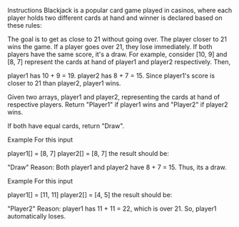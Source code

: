 Instructions
Blackjack is a popular card game played in casinos, where each player holds two different cards at hand and winner is declared based on these rules:

The goal is to get as close to 21 without going over.
The player closer to 21 wins the game.
If a player goes over 21, they lose immediately.
If both players have the same score, it's a draw.
For example, consider [10, 9] and [8, 7] represent the cards at hand of player1 and player2 respectively. Then,

player1 has 10 + 9 = 19.
player2 has 8 + 7 = 15.
Since player1's score is closer to 21 than player2, player1 wins.

Given two arrays, player1 and player2, representing the cards at hand of respective players. Return "Player1" if player1 wins and "Player2" if player2 wins.

If both have equal cards, return "Draw".

Example
For this input

player1[] = [8, 7]
player2[] = [8, 7]
the result should be:

"Draw"
Reason: Both player1 and player2 have 8 + 7 = 15. Thus, its a draw.

Example
For this input

player1[] = [11, 11]
player2[] = [4, 5]
the result should be:

"Player2"
Reason: player1 has 11 + 11 = 22, which is over 21. So, player1 automatically loses.
